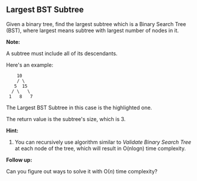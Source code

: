 ## Largest BST Subtree

Given a binary tree, find the largest subtree which is a Binary Search Tree (BST), where largest means subtree with largest number of nodes in it.

**Note:**

A subtree must include all of its descendants.

Here's an example:
```
    10
    / \
   5  15
  / \   \ 
 1   8   7
```

The Largest BST Subtree in this case is the highlighted one.

The return value is the subtree's size, which is 3.

**Hint:**

1. You can recursively use algorithm similar to *Validate Binary Search Tree* at each node of the tree, which will result in O(nlogn) time complexity.

**Follow up:**

Can you figure out ways to solve it with O(*n*) time complexity?